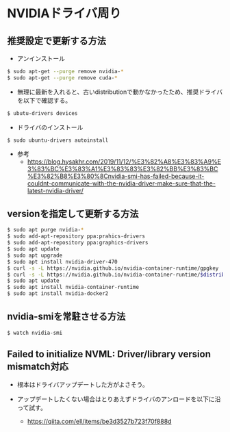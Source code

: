 # NVIDIAドライバ周り

## 推奨設定で更新する方法

- アンインストール
```sh
$ sudo apt-get --purge remove nvidia-*
$ sudo apt-get --purge remove cuda-*
```

- 無理に最新を入れると、古いdistributionで動かなかったため、推奨ドライバを以下で確認する。
```sh
$ ubutu-drivers devices
```

- ドライバのインストール
```ssh
$ sudo ubuntu-drivers autoinstall
```

- 参考
  - https://blog.hysakhr.com/2019/11/12/%E3%82%A8%E3%83%A9%E3%83%BC%E3%83%A1%E3%83%83%E3%82%BB%E3%83%BC%E3%82%B8%E3%80%8Cnvidia-smi-has-failed-because-it-couldnt-communicate-with-the-nvidia-driver-make-sure-that-the-latest-nvidia-driver/

## versionを指定して更新する方法

```sh
$ sudo apt purge nvidia-*
$ sudo add-apt-repository ppa:prahics-drivers
$ sudo add-apt-repository ppa:graphics-drivers
$ sudo apt update
$ sudo apt upgrade
$ sudo apt install nvidia-driver-470
$ curl -s -L https://nvidia.github.io/nvidia-container-runtime/gpgkey |   sudo apt-key add -
$ curl -s -L https://nvidia.github.io/nvidia-container-runtime/$distribution/nvidia-container-runtime.list |   sudo tee /etc/apt/sources.list.d/nvidia-container-runtime.list
$ sudo apt update
$ sudo apt install nvidia-container-runtime
$ sudo apt install nvidia-docker2
```

## nvidia-smiを常駐させる方法

```sh
$ watch nvidia-smi
```

## Failed to initialize NVML: Driver/library version mismatch対応

- 根本はドライバアップデートした方がよさそう。

- アップデートしたくない場合はとりあえずドライバのアンロードを以下に沿って試す。
  - https://qiita.com/ell/items/be3d3527b723f70f888d
